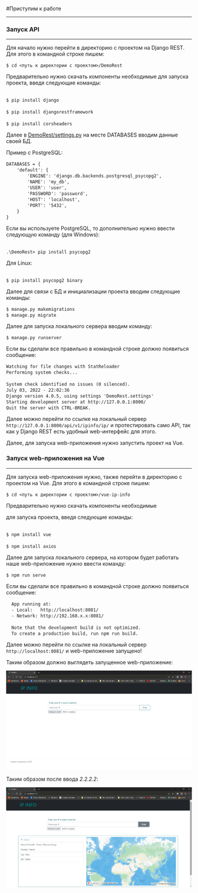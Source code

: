 #Приступим к работе

---

### Запуск API

---

Для начало нужно перейти в директорию с проектом на Django REST. 
Для этого в командной строке пишем:
```
$ cd <путь к директории с проектом>/DemoRest
```

Предварительно нужно скачать компоненты необходимые для запуска
проекта, введя следующие команды:

```

$ pip install django

$ pip install djangorestframework

$ pip install corsheaders

```
Далее в [DemoRest/settings.py](./DemoRest/settings.py) на месте
DATABASES вводим данные своей БД. 

Пример с PostgreSQL:
```
DATABASES = {
    'default': {
        'ENGINE': 'django.db.backends.postgresql_psycopg2',
        'NAME': 'my_db',
        'USER': 'user',
        'PASSWORD': 'password',
        'HOST': 'localhost',
        'PORT': '5432',
    }
}
```

Если вы используете PostgreSQL, то дополнительно нужно ввести
следующую команду (для Windows):

```

.\DemoRest> pip install psycopg2

```

Для Linux:

```

$ pip install psycopg2 binary

```
Далее для связи с БД и инициализации проекта вводим следующие
команды:
```
$ manage.py makemigrations
$ manage.py migrate
```
Далее для запуска локального сервера вводим команду:
```
$ manage.py runserver
```
Если вы сделали все правильно в командной строке должно 
появиться сообщение:
```
Watching for file changes with StatReloader
Performing system checks...

System check identified no issues (0 silenced).
July 03, 2022 - 22:02:36
Django version 4.0.5, using settings 'DemoRest.settings'
Starting development server at http://127.0.0.1:8000/
Quit the server with CTRL-BREAK.
```
Далее можно перейти по ссылке на локальный сервер 
`http://127.0.0.1:8000/api/v1/ipinfo/ip/` и 
протестировать само API, так как у Django REST 
есть удобный web-интерфейс для этого.

Далее, для запуска web-приложения нужно запустить проект на Vue.

### Запуск web-приложения на Vue

---

Для запуска web-приложения нужно, также перейти в директорию
с проектом на Vue.
Для этого в командной строке пишем:
```
$ cd <путь к директории с проектом>/vue-ip-info
```

Предварительно нужно скачать компоненты необходимые 

для запуска проекта, введя следующие команды:

```

$ npm install vue

$ npm install axios

```
Далее для запуска локального сервера, на котором будет работать
наше web-приложение нужно ввести команду:
```
$ npm run serve
```
Если вы сделали все правильно в командной 
строке должно появиться сообщение:
```
  App running at:
  - Local:   http://localhost:8081/
  - Network: http://192.168.x.x:8081/

  Note that the development build is not optimized.
  To create a production build, run npm run build.
```
Далее можно перейти по ссылке на локальный 
сервер `http://localhost:8081/` и web-приложение 
запущено!


Таким образом должно выглядеть запущенное web-приложение:


![IP INFO start](./IP%20INFO%20start.jpg)

Таким образом после ввода _2.2.2.2_:


![IP INFO work](./IP%20INFO%20work.jpg)
